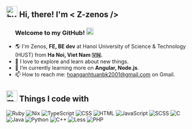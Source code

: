 <h2> 
  <img src="https://emojis.slackmojis.com/emojis/images/1588315024/8823/hyperkitty.gif?1588315024" width="30"  alt="hypper kitty"/> 
    Hi, there! I'm <b>&lt; Z-zenos /&gt;</b>
</h2>
<ul>
  <h3>Welcome to my GitHub! 
    <img src="https://github.com/blackcater/blackcater/raw/main/images/Hi.gif" height="20"  alt="hand"/>
  </h3>
  <li>🌎 I'm Zenos, <b>FE, BE dev</b> at Hanoi University of Science & Technology (HUST) from <b>Ha Noi, Viet Nam 🇻🇳.</b> 
  </li>
  <li>🔭 I love to explore and learn about new things. </li>
  <li>🌱 I’m currently learning more on <b>Angular, Node.js</b>.</li>
  <li>📫 How to reach me: <ins>hoanganhtuanbk2001@gmail.com</ins> on Gmail.</li>
</ul>
<h2><img src="https://emojis.slackmojis.com/emojis/images/1643515023/10521/meow_code.gif?1643515023" width="30"  alt="meow code"/> Things I code with</h2>
<p>
  <img src="https://img.shields.io/badge/ruby-%23CC342D.svg?style=for-the-badge&logo=ruby&logoColor=white" alt="Ruby" /> <img src="https://img.shields.io/badge/NIX-5277C3.svg?style=for-the-badge&logo=NixOS&logoColor=white" alt="Nix" /> <img src="https://img.shields.io/badge/typescript-%23007ACC.svg?style=for-the-badge&logo=typescript&logoColor=white" alt="TypeScript" /> <img src="https://img.shields.io/badge/css3-%231572B6.svg?style=for-the-badge&logo=css3&logoColor=white" alt="CSS" /> <img src="https://img.shields.io/badge/html5-%23E34F26.svg?style=for-the-badge&logo=html5&logoColor=white" alt="HTML" /> <img src="https://img.shields.io/badge/javascript-%23323330.svg?style=for-the-badge&logo=javascript&logoColor=%23F7DF1E" alt="JavaScript" /> <img src="https://img.shields.io/badge/SASS-hotpink.svg?style=for-the-badge&logo=SASS&logoColor=white" alt="SCSS" />  <img src="https://img.shields.io/badge/c-%2300599C.svg?style=for-the-badge&logo=c&logoColor=white" alt="C" /> <img src="https://img.shields.io/badge/java-%23ED8B00.svg?style=for-the-badge&logo=java&logoColor=white" alt="Java" />  <img src="https://img.shields.io/badge/python-3670A0?style=for-the-badge&logo=python&logoColor=ffdd54" alt="Python" /> <img src="https://img.shields.io/badge/c++-%2300599C.svg?style=for-the-badge&logo=c%2B%2B&logoColor=white" alt="C++" /> <img src="https://img.shields.io/badge/less-2B4C80?style=for-the-badge&logo=less&logoColor=white" alt="Less" /> <img src="https://img.shields.io/badge/php-%23777BB4.svg?style=for-the-badge&logo=php&logoColor=white" alt="PHP" /> 
</p>
